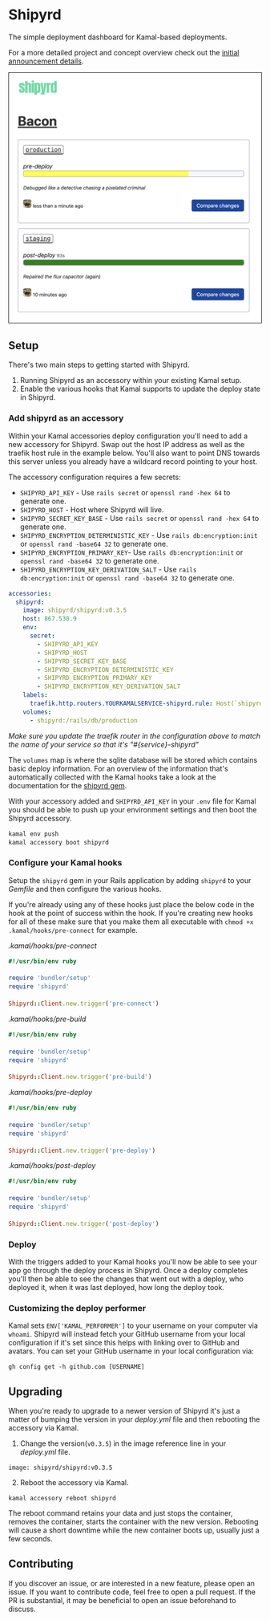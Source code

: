 # Shipyrd

The simple deployment dashboard for Kamal-based deployments.

For a more detailed project and concept overview check out the [initial announcement details](https://www.fromthekeyboard.com/shipyrd-the-dashboard-for-your-kamal-deployments/).

<img src="doc/images/demo.png" border="1" />

## Setup

There's two main steps to getting started with Shipyrd.

1. Running Shipyrd as an accessory within your existing Kamal setup. 
2. Enable the various hooks that Kamal supports to update the deploy state in Shipyrd.

### Add shipyrd as an accessory

Within your Kamal accessories deploy configuration you'll need to add a new accessory for Shipyrd. Swap out the host IP address as well as the traefik host rule in the example below. You'll also want to point DNS towards this server unless you already have a wildcard record pointing to your host.

The accessory configuration requires a few secrets:

- `SHIPYRD_API_KEY` - Use `rails secret` or `openssl rand -hex 64` to generate one.
- `SHIPYRD_HOST` - Host where Shipyrd will live.
- `SHIPYRD_SECRET_KEY_BASE` - Use `rails secret` or `openssl rand -hex 64` to generate one.
- `SHIPYRD_ENCRYPTION_DETERMINISTIC_KEY` - Use `rails db:encryption:init` or `openssl rand -base64 32` to generate one.
- `SHIPYRD_ENCRYPTION_PRIMARY_KEY`- Use `rails db:encryption:init` or `openssl rand -base64 32` to generate one.
- `SHIPYRD_ENCRYPTION_KEY_DERIVATION_SALT` - Use `rails db:encryption:init` or `openssl rand -base64 32` to generate one.

``` yml
accessories:
  shipyrd:
    image: shipyrd/shipyrd:v0.3.5
    host: 867.530.9
    env:
      secret:
        - SHIPYRD_API_KEY
        - SHIPYRD_HOST
        - SHIPYRD_SECRET_KEY_BASE
        - SHIPYRD_ENCRYPTION_DETERMINISTIC_KEY
        - SHIPYRD_ENCRYPTION_PRIMARY_KEY
        - SHIPYRD_ENCRYPTION_KEY_DERIVATION_SALT
    labels:
      traefik.http.routers.YOURKAMALSERVICE-shipyrd.rule: Host(`shipyrd.myapp.com`)
    volumes:
      - shipyrd:/rails/db/production

```

*Make sure you update the traefik router in the configuration above to match the name of your service so that it's "#{service}-shipyrd"*

The `volumes` map is where the sqlite database will be stored which contains basic deploy information. For an overview of the information that's automatically collected with the Kamal hooks take a look at the documentation for the [shipyrd gem](https://github.com/shipyrd/shipyrd-gem).

With your accessory added and `SHIPYRD_API_KEY` in your `.env` file for Kamal you should be able to push up your environment settings and then boot the Shipyrd accessory. 

``` bash
kamal env push
kamal accessory boot shipyrd
```

### Configure your Kamal hooks

Setup the `shipyrd` gem in your Rails application by adding `shipyrd` to your *Gemfile* and then configure the various hooks.

If you're already using any of these hooks just place the below code in the hook at the point of success within the hook. If you're creating new hooks for all of these make sure that you make them all executable with `chmod +x .kamal/hooks/pre-connect` for example.

*.kamal/hooks/pre-connect*
``` ruby
#!/usr/bin/env ruby

require 'bundler/setup'
require 'shipyrd'

Shipyrd::Client.new.trigger('pre-connect')
```

*.kamal/hooks/pre-build*
``` ruby
#!/usr/bin/env ruby

require 'bundler/setup'
require 'shipyrd'

Shipyrd::Client.new.trigger('pre-build')
```

*.kamal/hooks/pre-deploy*
``` ruby
#!/usr/bin/env ruby

require 'bundler/setup'
require 'shipyrd'

Shipyrd::Client.new.trigger('pre-deploy')
```

*.kamal/hooks/post-deploy*
``` ruby
#!/usr/bin/env ruby

require 'bundler/setup'
require 'shipyrd'

Shipyrd::Client.new.trigger('post-deploy')
```

### Deploy

With the triggers added to your Kamal hooks you'll now be able to see your app go through the deploy process in Shipyrd. Once a deploy completes you'll then be able to see the changes that went out with a deploy, who deployed it, when it was last deployed, how long the deploy took. 

### Customizing the deploy performer

Kamal sets `ENV['KAMAL_PERFORMER']` to your username on your computer via `whoami`. Shipyrd will instead fetch your GitHub username from your local configuration if it's set since this helps with linking over to GitHub and avatars. You can set your GitHub username in your local configuration via:

```
gh config get -h github.com [USERNAME]
```

## Upgrading

When you're ready to upgrade to a newer version of Shipyrd it's just a matter of bumping the version in your _deploy.yml_ file and then rebooting the accessory via Kamal.

1. Change the version(`v0.3.5`) in the image reference line in your _deploy.yml_ file.

```
image: shipyrd/shipyrd:v0.3.5
```

2. Reboot the accessory via Kamal.

```
kamal accessory reboot shipyrd
```

The reboot command retains your data and just stops the container, removes the container, starts the container with the new version. Rebooting will cause a short downtime while the new container boots up, usually just a few seconds.

## Contributing

If you discover an issue, or are interested in a new feature, please open an issue. If you want to contribute code, feel free to open a pull request. If the PR is substantial, it may be beneficial to open an issue beforehand to discuss.
